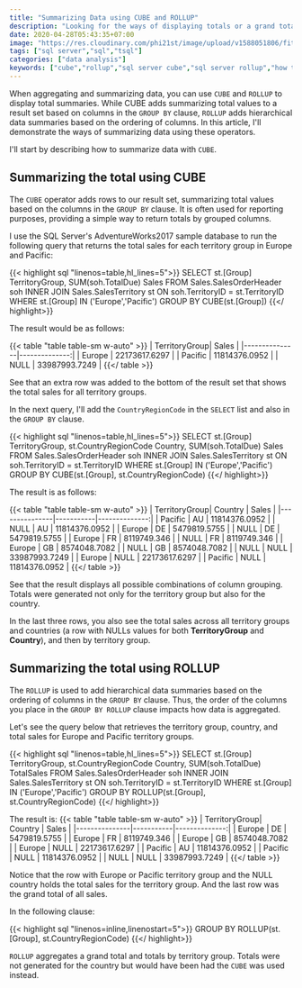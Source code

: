 ```yaml
---
title: "Summarizing Data using CUBE and ROLLUP"
description: "Looking for the ways of displaying totals or a grand total in your query result? Click to learn how to do that using CUBE and ROLLUP."
date: 2020-04-28T05:43:35+07:00
image: "https://res.cloudinary.com/phi21st/image/upload/v1588051806/fitrianingrum.me/2020_cube-rollup.png"
tags: ["sql server","sql","tsql"]
categories: ["data analysis"]
keywords: ["cube","rollup","sql server cube","sql server rollup","how to use cube rollup", "cube vs rollup"]
---
```


When aggregating and summarizing data, you can use `CUBE` and `ROLLUP` to display total summaries.
While CUBE adds summarizing total values to a result set based on columns in the `GROUP BY` clause, 
`ROLLUP` adds hierarchical data summaries based on the ordering of columns.
In this article, I'll demonstrate the ways of summarizing data using these operators.

I'll start by describing how to summarize data with `CUBE`. 

## Summarizing the total using CUBE

The `CUBE` operator adds rows to our result set, summarizing total values based on the columns in the `GROUP BY` clause.
It is often used for reporting purposes, providing a simple way to return totals by grouped columns.

I use the SQL Server's AdventureWorks2017 sample database to
run the following query that returns the total sales for each territory group in Europe and Pacific:

{{< highlight sql "linenos=table,hl_lines=5">}}
SELECT	st.[Group] TerritoryGroup, SUM(soh.TotalDue) Sales
FROM	Sales.SalesOrderHeader soh
		INNER JOIN Sales.SalesTerritory st ON soh.TerritoryID = st.TerritoryID
WHERE	st.[Group] IN ('Europe','Pacific')
GROUP BY CUBE(st.[Group])
{{</ highlight>}}

The result would be as follows:

{{< table "table table-sm w-auto" >}}
| TerritoryGroup| Sales		    |
|---------------|--------------:|
| Europe		| 22173617.6297 |
| Pacific		| 11814376.0952	|
| NULL			| 33987993.7249 |
{{</ table >}}

See that an extra row was added to the bottom of the result set that shows the total sales for all territory groups.

In the next query, I'll add the `CountryRegionCode` in the `SELECT` list and also in the `GROUP BY` clause.

{{< highlight sql "linenos=table,hl_lines=5">}}
SELECT	st.[Group] TerritoryGroup, st.CountryRegionCode Country, SUM(soh.TotalDue) Sales
FROM	Sales.SalesOrderHeader soh
		INNER JOIN Sales.SalesTerritory st ON soh.TerritoryID = st.TerritoryID
WHERE	st.[Group] IN ('Europe','Pacific')
GROUP BY CUBE(st.[Group], st.CountryRegionCode)
{{</ highlight>}}

The result is as follows:

{{< table "table table-sm w-auto" >}}
| TerritoryGroup| Country	|		Sales	|
|---------------|-----------|--------------:|
| Pacific		| AU		| 11814376.0952	|
| NULL			| AU		| 11814376.0952	|
| Europe		| DE		| 5479819.5755	|
| NULL			| DE		| 5479819.5755	|
| Europe		| FR		| 8119749.346	|
| NULL			| FR		| 8119749.346	|
| Europe		| GB		| 8574048.7082	|
| NULL			| GB		| 8574048.7082	|
| NULL			| NULL		| 33987993.7249	|
| Europe		| NULL		| 22173617.6297	|
| Pacific		| NULL		| 11814376.0952	|
{{</ table >}}

See that the result displays all possible combinations of column grouping.
Totals were generated not only for the territory group but also for the country.

In the last three rows, you also see the total sales across all territory groups and countries (a row with NULLs values for both **TerritoryGroup** and **Country**),
 and then by territory group.

## Summarizing the total using ROLLUP 

The `ROLLUP` is used to add hierarchical data summaries based on the ordering of columns in the `GROUP BY` clause.
Thus, the order of the columns you place in the `GROUP BY ROLLUP` clause impacts how data is aggregated. 

Let's see the query below that retrieves the territory group, country, and total sales for Europe and Pacific territory groups.

{{< highlight sql "linenos=table,hl_lines=5">}}
SELECT	st.[Group] TerritoryGroup, st.CountryRegionCode Country, SUM(soh.TotalDue) TotalSales
FROM	Sales.SalesOrderHeader soh
		INNER JOIN Sales.SalesTerritory st ON soh.TerritoryID = st.TerritoryID
WHERE	st.[Group] IN ('Europe','Pacific')
GROUP BY ROLLUP(st.[Group], st.CountryRegionCode)
{{</ highlight>}}

The result is:
{{< table "table table-sm w-auto" >}}
| TerritoryGroup| Country	|		Sales	|
|---------------|-----------|--------------:|
| Europe		| DE		| 5479819.5755	|
| Europe		| FR		| 8119749.346	|
| Europe		| GB		| 8574048.7082	|
| Europe		| NULL		| 22173617.6297	|
| Pacific		| AU		| 11814376.0952	|
| Pacific		| NULL		| 11814376.0952	|
| NULL			| NULL		| 33987993.7249	|
{{</ table >}}

Notice that the row with Europe or Pacific territory group and the NULL country holds the total sales for the territory group.
And the last row was the grand total of all sales.

In the following clause:

{{< highlight sql "linenos=inline,linenostart=5">}}
GROUP BY ROLLUP(st.[Group], st.CountryRegionCode)
{{</ highlight>}}

`ROLLUP` aggregates a grand total and totals by territory group. 
Totals were not generated for the country but would have been had the `CUBE` was used instead. 